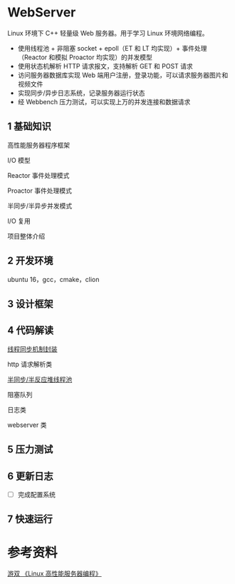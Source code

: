 # WebServer

Linux 环境下 C++ 轻量级 Web 服务器。用于学习 Linux 环境网络编程。

-   使用线程池 + 非阻塞 socket + epoll（ET 和 LT 均实现）+ 事件处理（Reactor 和模拟 Proactor 均实现）的并发模型
-   使用状态机解析 HTTP 请求报文，支持解析 GET 和 POST 请求
-   访问服务器数据库实现 Web 端用户注册，登录功能，可以请求服务器图片和视频文件
-   实现同步/异步日志系统，记录服务器运行状态
-   经 Webbench 压力测试，可以实现上万的并发连接和数据请求

## 1 基础知识

高性能服务器程序框架

I/O 模型

Reactor 事件处理模式

Proactor 事件处理模式

半同步/半异步并发模式

I/O 复用

项目整体介绍

## 2 开发环境

ubuntu 16，gcc，cmake，clion

## 3 设计框架



## 4 代码解读

[线程同步机制封装](docs/线程同步机制类封装.md)

http 请求解析类

[半同步/半反应堆线程池](docs/线程池设计与实现.md)

阻塞队列

日志类

webserver 类

## 5 压力测试

## 6 更新日志

-   [ ] 完成配置系统

## 7 快速运行

# 参考资料

[游双 《Linux 高性能服务器编程》](https://book.douban.com/subject/24722611/)

